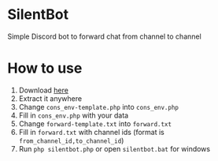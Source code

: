 # SilentBot
Simple Discord bot to forward chat from channel to channel

# How to use
1. Download [here](https://github.com/nicholaskevs/Salien-Launcher/archive/master.zip)
2. Extract it anywhere
3. Change `cons_env-template.php` into `cons_env.php`
4. Fill in `cons_env.php` with your data
5. Change `forward-template.txt` into `forward.txt`
6. Fill in `forward.txt` with channel ids (format is `from_channel_id,to_channel_id`)
7. Run `php silentbot.php` or open `silentbot.bat` for windows
